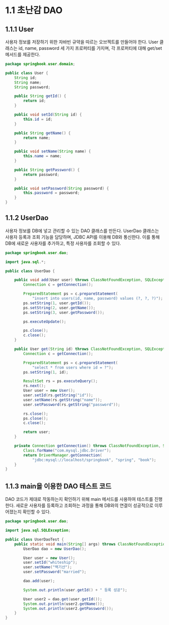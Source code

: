 1.1 초난감 DAO
=
## 1.1.1 User
사용자 정보를 저장하기 위한 자바빈 규약을 따르는 오브젝트를 만들어야 한다.
User 클래스는 id, name, password 세 가지 프로퍼티를 가지며, 각 프로퍼티에 대해 get/set 메서드를 제공한다.
```java
package springbook.user.domain;

public class User {
    String id;
    String name;
    String password;

    public String getId() {
        return id;
    }

    public void setId(String id) {
        this.id = id;
    }

    public String getName() {
        return name;
    }

    public void setName(String name) {
        this.name = name;
    }

    public String getPassword() {
        return password;
    }

    public void setPassword(String password) {
        this.password = password;
    }
}
```

## 1.1.2 UserDao
사용자 정보를 DB에 넣고 관리할 수 있는 DAO 클래스를 만든다.
UserDao 클래스는 사용자 등록과 조회 기능을 담당하며, JDBC API를 이용해 DB와 통신한다. 이를 통해 DB에 새로운 사용자를 추가하고, 특정 사용자를 조회할 수 있다.
```java
package springbook.user.dao;

import java.sql.*;

public class UserDao {

    public void add(User user) throws ClassNotFoundException, SQLException {
        Connection c = getConnection();

        PreparedStatement ps = c.prepareStatement(
            "insert into users(id, name, password) values (?, ?, ?)");
        ps.setString(1, user.getId());
        ps.setString(2, user.getName());
        ps.setString(3, user.getPassword());

        ps.executeUpdate();

        ps.close();
        c.close();
    }

    public User get(String id) throws ClassNotFoundException, SQLException {
        Connection c = getConnection();

        PreparedStatement ps = c.prepareStatement(
            "select * from users where id = ?");
        ps.setString(1, id);

        ResultSet rs = ps.executeQuery();
        rs.next();
        User user = new User();
        user.setId(rs.getString("id"));
        user.setName(rs.getString("name"));
        user.setPassword(rs.getString("password"));

        rs.close();
        ps.close();
        c.close();

        return user;
    }

    private Connection getConnection() throws ClassNotFoundException, SQLException {
        Class.forName("com.mysql.jdbc.Driver");
        return DriverManager.getConnection(
            "jdbc:mysql://localhost/springbook", "spring", "book");
    }
}
```

## 1.1.3 main을 이용한 DAO 테스트 코드
DAO 코드가 제대로 작동하는지 확인하기 위해 main 메서드를 사용하여 테스트를 진행한다.
새로운 사용자를 등록하고 조회하는 과정을 통해 DB와의 연결이 성공적으로 이루어졌는지 확인할 수 있다.
```java
package springbook.user.dao;

import java.sql.SQLException;

public class UserDaoTest {
    public static void main(String[] args) throws ClassNotFoundException, SQLException {
        UserDao dao = new UserDao();

        User user = new User();
        user.setId("whiteship");
        user.setName("백기선");
        user.setPassword("married");

        dao.add(user);

        System.out.println(user.getId() + " 등록 성공");

        User user2 = dao.get(user.getId());
        System.out.println(user2.getName());
        System.out.println(user2.getPassword());
    }
}
```